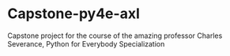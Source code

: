 # Capstone-py4e-axl
Capstone project for the course of the amazing professor Charles Severance, Python for Everybody Specialization
